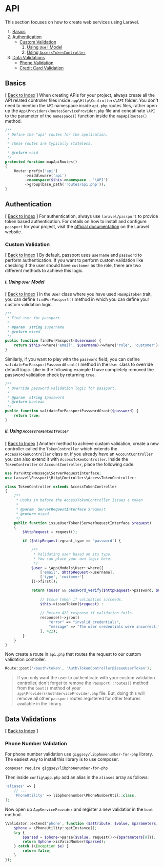 # API
This section focuses on how to create web services using Laravel.
1. [Basics](#basics)
2. [Authentication](#authentication)
    * [Custom Validation](#custom-validation)
        1. [Using `User` Model](#i-using-user-model)
        2. [Using `AccessTokenController`](#ii-using-accesstokencontroller)
3. [Data Validations](#data-validations)
    * [Phone Validation](#phone-validation)
    * [Credit Card Validation](#credit-card-validation)
## Basics
[ [Back to Index](#api) ] When creating APIs for your project, always create all the API related controller files inside `app\Http\Controllers\API` folder. You don't need to mention the `API` namespace inside `api.php` routes files, rather open up the `App\Providers\RoutesServiceProvider.php` file and concatinate `\API` to the parameter of the `namespace()` function inside the `mapApiRoutes()` method.
```php
/**
 * Define the "api" routes for the application.
 *
 * These routes are typically stateless.
 *
 * @return void
 */
protected function mapApiRoutes()
{
    Route::prefix('api')
         ->middleware('api')
         ->namespace($this->namespace . '\API')
         ->group(base_path('routes/api.php'));
}
```
## Authentication
[ [Back to Index](#api) ] For authentication, always use `laravel/passport` to provide token based authentication. For details on how to install and configure `passport` for your project, visit the [official documentation](https://laravel.com/docs/5.6/passport#installation) on the Laravel website.
### Custom Validation
[ [Back to Index](#api) ] By default, passport uses `username` and `password` to perform authentication. If you want to perform custom validation like checking if the user should have `customer` as the role, there are two different methods to achieve this logic.
##### i. Using `User` Model
[ [Back to Index](#api) ] In the `User` class where you have used `HasApiToken` trait, you can define `findForPassport()` method in which you can define your custom validation logic.
```php
/**
 * Find user for passport.
 *
 * @param  string $username
 * @return mixed
 */
public function findForPassport($username) {
    return $this->where('email', $username)->where('role', 'customer')->first();
}
```
Similarly, if you want to play with the `password` field, you can define `validateForPassportPasswordGrant()` method in the `User` class to override default logic. Like in the following example I have completely removed the password validation check by returning `true`.
```php
/**
 * Override password validation logic for passport.
 *
 * @param  string $password
 * @return boolean
 */
public function validateForPassportPasswordGrant($password) {
    return true;
}
```
##### ii. Using `AccessTokenController`
[ [Back to Index](#api) ] Another method to achieve custom validation, create a new controller called the `TokenController` which extends the `AccessTokenController` class or, if you already have an `AccountController` you can also extend it with `AccessTokenController`. Inside the `TokenController` or `AccountController`, place the following code:
```php
use Psr\Http\Message\ServerRequestInterface;
use Laravel\Passport\Http\Controllers\AccessTokenController;

class TokenController extends AccessTokenController
{
    /**
     * Hooks in before the AccessTokenController issues a token
     *
     * @param  ServerRequestInterface $request
     * @return mixed
     */
    public function issueUserToken(ServerRequestInterface $request)
    {
        $httpRequest = request();

        if ($httpRequest->grant_type == 'password') {

            /**
             * Validating user based on its type.
             * You can place your own logic here.
             */
            $user = \App\Models\User::where([
                ['email', $httpRequest->username],
                ['type', 'customer']
            ])->first();

            return ($user && password_verify($httpRequest->password, $user->password)) ?
                
                // Issue token if validation succeeds.
                $this->issueToken($request) : 
                
                // Return 422 response if validation fails.
                response()->json([
                    "error" => "invalid_credentials",
                    "message" => "The user credentials were incorrect."
                ], 422);
        }
    }
}
```
Now create a route in `api.php` that routes the request to our custom validation controller.
```php
Route::post('/oauth/token', 'Auth\TokenController@issueUserToken');
```
> If you only want the user to authenticate with your custom validation controller, don't forget to remove the `Passport::routes()` method from the `boot()` method of your `app\Providers\AuthServiceProvider.php` file.
> But, doing this will remove all other `passport` routes registered for other features available in the library.

## Data Validations
[ [Back to Index](#api) ] 
### Phone Number Validation
For phone number validation use `giggsey/libphonenumber-for-php` library. The easiest way to install this library is to use composer.
```
composer require giggsey/libphonenumber-for-php
```
Then inside `config\app.php` add an alias in the `aliases` array as follows:
```php
'aliases' => [
    // ...
    'PhoneUtility' => libphonenumber\PhoneNumberUtil::class,
];
```
Now open up `AppServiceProvider` and register a new validatior in the `boot` method.
```php
\Validator::extend('phone', function ($attribute, $value, $parameters, $validator) {
    $phone = \PhoneUtility::getInstance();
    try {
        $parsed = $phone->parse($value, request()->{$parameters[0]});
        return $phone->isValidNumber($parsed);
    } catch (\Exception $e) {
        return false;
    }
});
```
